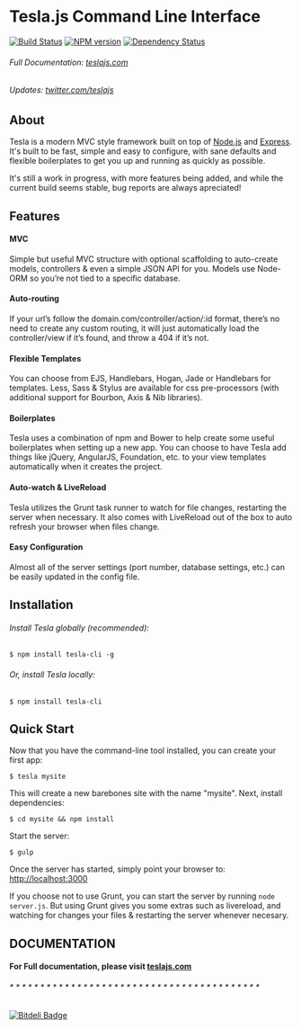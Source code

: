 # Tesla.js Command Line Interface
[![Build Status](https://travis-ci.org/teslajs/tesla-cli.png?branch=master)](https://travis-ci.org/teslajs/tesla-cli)
[![NPM version](https://badge.fury.io/js/tesla-cli.png)](http://badge.fury.io/js/tesla-cli)
[![Dependency Status](https://gemnasium.com/teslajs/tesla-cli.png)](https://gemnasium.com/teslajs/tesla-cli)

###### Full Documentation: [teslajs.com](http://teslajs.com/)
###### Updates: [twitter.com/teslajs](http://twitter.com/teslajs/)

## About 
Tesla is a modern MVC style framework built on top of [Node.js](http://nodejs.org/) and [Express](http://expressjs.com/). It's built to be fast, simple and easy to configure, with sane defaults and flexible boilerplates to get you up and running as quickly as possible.

It's still a work in progress, with more features being added, and while the current build seems stable, bug reports are always apreciated!

## Features

#### MVC
Simple but useful MVC structure with optional scaffolding to auto-create models, controllers & even a simple JSON API for you. Models use Node-ORM so you’re not tied to a specific database.

#### Auto-routing
If your url’s follow the domain.com/controller/action/:id format, there’s no need to create any custom routing, it will just automatically load the controller/view if it’s found, and throw a 404 if it’s not.

#### Flexible Templates
You can choose from EJS, Handlebars, Hogan, Jade or Handlebars for templates. Less, Sass & Stylus are available for css pre-processors (with additional support for Bourbon, Axis & Nib libraries).

#### Boilerplates
Tesla uses a combination of npm and Bower to help create some useful boilerplates when setting up a new app. You can choose to have Tesla add things like jQuery, AngularJS, Foundation, etc. to your view templates automatically when it creates the project.

#### Auto-watch & LiveReload
Tesla utilizes the Grunt task runner to watch for file changes, restarting the server when necessary. It also comes with LiveReload out of the box to auto refresh your browser when files change.

#### Easy Configuration
Almost all of the server settings (port number, database settings, etc.) can be easily updated in the config file.


## Installation

###### Install Tesla globally (recommended):

```
$ npm install tesla-cli -g
```

###### Or, install Tesla locally:

```
$ npm install tesla-cli
```

## Quick Start

Now that you have the command-line tool installed, you can create your first app:

```
$ tesla mysite
```

This will create a new barebones site with the name "mysite". Next, install dependencies:

```
$ cd mysite && npm install
```

Start the server:

```
$ gulp
```

Once the server has started, simply point your browser to: [http://localhost:3000](http://localhost:3000)

If you choose not to use Grunt, you can start the server by running ```node server.js```. But using Grunt gives you some extras such as livereload, and watching for changes your files & restarting the server whenever necesary.



## DOCUMENTATION

#### For Full documentation, please visit [teslajs.com](http://teslajs.com)

###### * * * * * * * * * * * * * * * * * * * * * * * * * * * * * * * * * * * * * * * * *
[![Bitdeli Badge](https://d2weczhvl823v0.cloudfront.net/teslajs/tesla-cli/trend.png)](https://bitdeli.com/free "Bitdeli Badge")


